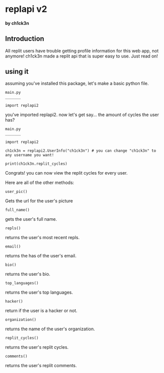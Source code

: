 # replapi v2

#### by ch1ck3n

## Introduction

All replit users have trouble getting profile information for this web app, not anymore! ch1ck3n made a replit api that is super easy to use. Just read on!

## using it

assuming you've installed this package, let's make a basic python file.

```
main.py
_______

import replapi2
```

you've imported replapi2. now let's get say... the amount of cycles the user has?

```
main.py
_______

import replapi2

ch1ck3n = replapi2.UserInfo("ch1ck3n") # you can change "ch1ck3n" to any username you want!

print(ch1ck3n.replit_cycles)

```

Congrats! you can now view the replit cycles for every user.

Here are all of the other methods:

`user_pic()`

Gets the url for the user's picture

`full_name()`

gets the user's full name.

`repls()`

returns the user's most recent repls.

`email()`

returns the has of the user's email.

`bio()`

returns the user's bio.

`top_languages()`

returns the user's top languages.

`hacker()`

return if the user is a hacker or not.

`organization()`

returns the name of the user's organization.

`replit_cycles()`

returns the user's replit cycles.

`comments()`

returns the user's replit comments.

